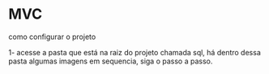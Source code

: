 # MVC

como configurar o projeto

1- acesse a pasta que está na raiz do projeto chamada sql, há dentro dessa pasta algumas imagens em sequencia, siga o passo a passo.